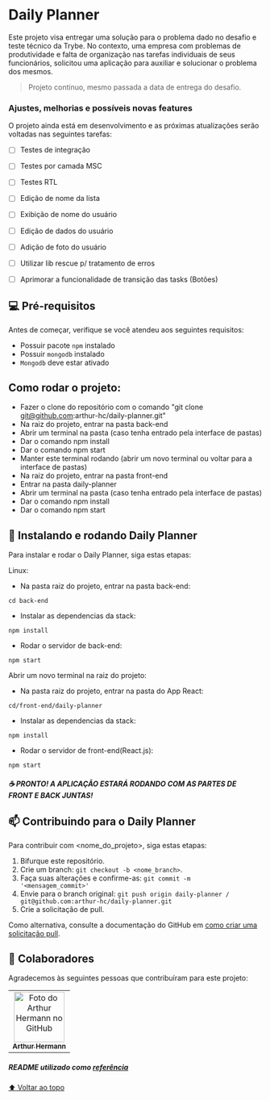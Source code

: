 # Daily Planner

Este projeto visa entregar uma solução para o problema dado no desafio e teste técnico da Trybe. No contexto, uma empresa com problemas de produtividade e falta de organização nas tarefas individuais de seus funcionários, solicitou uma aplicação para auxiliar e solucionar o problema dos mesmos.

> Projeto continuo, mesmo passada a data de entrega do desafio.

### Ajustes, melhorias e possíveis novas features

O projeto ainda está em desenvolvimento e as próximas atualizações serão voltadas nas seguintes tarefas:

- [ ] Testes de integração
- [ ] Testes por camada MSC
- [ ] Testes RTL
- [ ] Edição de nome da lista
- [ ] Exibição de nome do usuário
- [ ] Edição de dados do usuário
- [ ] Adição de foto do usuário
- [ ] Utilizar lib rescue p/ tratamento de erros
- [ ] Aprimorar a funcionalidade de transição das tasks (Botões)


## 💻 Pré-requisitos

Antes de começar, verifique se você atendeu aos seguintes requisitos:
* Possuir pacote `npm` instalado
* Possuir `mongodb` instalado
* `Mongodb` deve estar ativado

## Como rodar o projeto:
* Fazer o clone do repositório com o comando "git clone git@github.com:arthur-hc/daily-planner.git"
* Na raiz do projeto, entrar na pasta back-end
* Abrir um terminal na pasta (caso tenha entrado pela interface de pastas)
* Dar o comando npm install
* Dar o comando npm start
* Manter este terminal rodando (abrir um novo terminal ou voltar para a interface de pastas)
* Na raiz do projeto, entrar na pasta front-end
* Entrar na pasta daily-planner
* Abrir um terminal na pasta (caso tenha entrado pela interface de pastas)
* Dar o comando npm install
* Dar o comando npm start

## 🚀 Instalando e rodando Daily Planner

Para instalar e rodar o Daily Planner, siga estas etapas:

Linux:
- Na pasta raiz do projeto, entrar na pasta back-end:

`cd back-end`

- Instalar as dependencias da stack:

`npm install`

- Rodar o servidor de back-end:

`npm start`

Abrir um novo terminal na raiz do projeto:
- Na pasta raiz do projeto, entrar na pasta do App React:

`cd/front-end/daily-planner`

- Instalar as dependencias da stack:

`npm install`

- Rodar o servidor de front-end(React.js):

`npm start`

##### ☕ PRONTO! A APLICAÇÃO ESTARÁ RODANDO COM AS PARTES DE FRONT E BACK JUNTAS!


## 📫 Contribuindo para o Daily Planner
<!---Se o seu README for longo ou se você tiver algum processo ou etapas específicas que deseja que os contribuidores sigam, considere a criação de um arquivo CONTRIBUTING.md separado--->
Para contribuir com <nome_do_projeto>, siga estas etapas:

1. Bifurque este repositório.
2. Crie um branch: `git checkout -b <nome_branch>`.
3. Faça suas alterações e confirme-as: `git commit -m '<mensagem_commit>'`
4. Envie para o branch original: `git push origin daily-planner / git@github.com:arthur-hc/daily-planner.git`
5. Crie a solicitação de pull.

Como alternativa, consulte a documentação do GitHub em [como criar uma solicitação pull](https://help.github.com/en/github/collaborating-with-issues-and-pull-requests/creating-a-pull-request).

## 🤝 Colaboradores

Agradecemos às seguintes pessoas que contribuíram para este projeto:

<table>
  <tr>
    <td align="center">
      <a href="https://github.com/arthur-hc">
        <img src="https://avatars.githubusercontent.com/u/80549739?v=4" width="100px;" alt="Foto do Arthur Hermann no GitHub"/><br>
        <sub>
          <b>Arthur Hermann</b>
        </sub>
      </a>
    </td>
  </tr>
</table>

##### README utilizado como <a href="https://github.com/iuricode/readme-template/blob/main/README-repository/iuricode.md">referência</a>

[⬆ Voltar ao topo](#daily-planner)<br>
